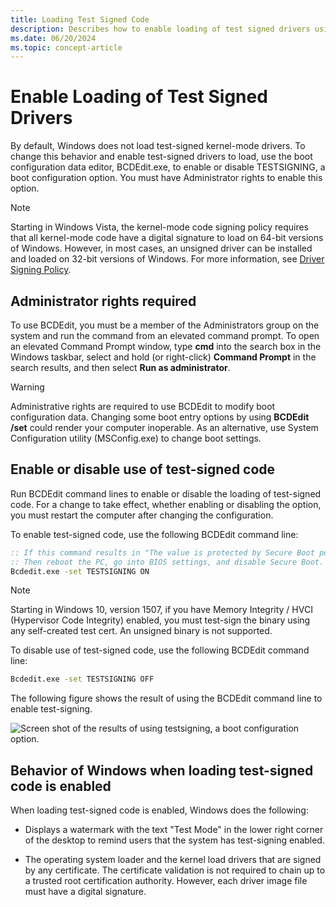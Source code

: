 ```yaml
---
title: Loading Test Signed Code
description: Describes how to enable loading of test signed drivers using the TESTSIGNING option with BCDEdit tool
ms.date: 06/20/2024
ms.topic: concept-article
---
```


# Enable Loading of Test Signed Drivers

By default, Windows does not load test-signed kernel-mode drivers. To change this behavior and enable test-signed drivers to load, use the boot configuration data editor, BCDEdit.exe, to enable or disable TESTSIGNING, a boot configuration option. You must have Administrator rights to enable this option.

> [!Note]
> Starting in Windows Vista, the kernel-mode code signing policy requires that all kernel-mode code have a digital signature to load on 64-bit versions of Windows. However, in most cases, an unsigned driver can be installed and loaded on 32-bit versions of Windows. For more information, see [Driver Signing Policy](kernel-mode-code-signing-policy--windows-vista-and-later-.md).


## Administrator rights required

To use BCDEdit, you must be a member of the Administrators group on the system and run the command from an elevated command prompt. To open an elevated Command Prompt window, type **cmd** into the search box in the Windows taskbar, select and hold (or right-click) **Command Prompt** in the search results, and then select **Run as administrator**.

> [!Warning]
> Administrative rights are required to use BCDEdit to modify boot configuration data. Changing some boot entry options by using **BCDEdit /set** could render your computer inoperable. As an alternative, use System Configuration utility (MSConfig.exe) to change boot settings.


## Enable or disable use of test-signed code

Run BCDEdit command lines to enable or disable the loading of test-signed code. For a change to take effect, whether enabling or disabling the option, you must restart the computer after changing the configuration.

To enable test-signed code, use the following BCDEdit command line:

```cmd
:: If this command results in "The value is protected by Secure Boot policy and cannot be modified or deleted"
:: Then reboot the PC, go into BIOS settings, and disable Secure Boot. BitLocker may also affect your ability to modify this setting.
Bcdedit.exe -set TESTSIGNING ON
```

> [!NOTE]
> Starting in Windows 10, version 1507, if you have Memory Integrity / HVCI (Hypervisor Code Integrity) enabled, you must test-sign the binary using any self-created test cert. An unsigned binary is not supported.

To disable use of test-signed code, use the following BCDEdit command line:

```cmd
Bcdedit.exe -set TESTSIGNING OFF
```

The following figure shows the result of using the BCDEdit command line to enable test-signing.

![Screen shot of the results of using testsigning, a boot configuration option.](images/driver-signing-enable-vista-test-signing.png)


## Behavior of Windows when loading test-signed code is enabled

When loading test-signed code is enabled, Windows does the following:

-   Displays a watermark with the text "Test Mode" in the lower right corner of the desktop to remind users that the system has test-signing enabled.

-   The operating system loader and the kernel load drivers that are signed by any certificate. The certificate validation is not required to chain up to a trusted root certification authority. However, each driver image file must have a digital signature.
